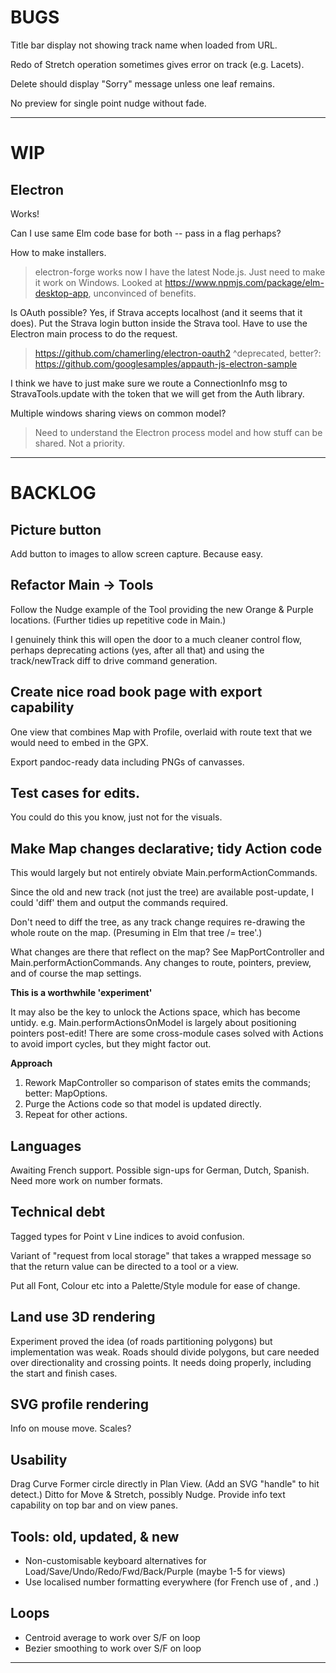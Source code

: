 
# BUGS

Title bar display not showing track name when loaded from URL.

Redo of Stretch operation sometimes gives error on track (e.g. Lacets).

Delete should display "Sorry" message unless one leaf remains.

No preview for single point nudge without fade.

--- 

# WIP

## Electron

Works!

Can I use same Elm code base for both -- pass in a flag perhaps?

How to make installers.
> electron-forge works now I have the latest Node.js.
> Just need to make it work on Windows.
Looked at https://www.npmjs.com/package/elm-desktop-app, unconvinced of benefits.

Is OAuth possible?
Yes, if Strava accepts localhost (and it seems that it does).
Put the Strava login button inside the Strava tool.
Have to use the Electron main process to do the request.
> https://github.com/chamerling/electron-oauth2
> ^deprecated, better?: https://github.com/googlesamples/appauth-js-electron-sample

I think we have to just make sure we route a ConnectionInfo msg to StravaTools.update with
the token that we will get from the Auth library.

Multiple windows sharing views on common model?
> Need to understand the Electron process model and how stuff can be shared.
> Not a priority.

---

# BACKLOG

## Picture button

Add button to images to allow screen capture. Because easy.

## Refactor Main -> Tools

Follow the Nudge example of the Tool providing the new Orange & Purple locations.
(Further tidies up repetitive code in Main.)

I genuinely think this will open the door to a much cleaner control flow, perhaps deprecating
actions (yes, after all that) and using the track/newTrack diff to drive command generation.

## Create nice road book page with export capability

One view that combines Map with Profile, overlaid with route text that we would need to 
embed in the GPX.

Export pandoc-ready data including PNGs of canvasses.

## Test cases for edits.

You could do this you know, just not for the visuals.

## Make Map changes declarative; tidy Action code

This would largely but not entirely obviate Main.performActionCommands.

Since the old and new track (not just the tree) are available post-update,
I could 'diff' them and output the commands required.

Don't need to diff the tree, as any track change requires re-drawing the whole route on the map.
(Presuming in Elm that tree /= tree'.)

What changes are there that reflect on the map?
See MapPortController and Main.performActionCommands.
Any changes to route, pointers, preview, and of course the map settings.

**This is a worthwhile 'experiment'**

It may also be the key to unlock the Actions space, which has become untidy.
e.g. Main.performActionsOnModel is largely about positioning pointers post-edit!
There are some cross-module cases solved with Actions to avoid import cycles,
but they might factor out.

**Approach**

1. Rework MapController so comparison of states emits the commands; better: MapOptions.
2. Purge the Actions code so that model is updated directly.
3. Repeat for other actions.

## Languages

Awaiting French support.
Possible sign-ups for German, Dutch, Spanish.
Need more work on number formats.

## Technical debt

Tagged types for Point v Line indices to avoid confusion.

Variant of "request from local storage" that takes a wrapped message so that the return value
can be directed to a tool or a view.

Put all Font, Colour etc into a Palette/Style module for ease of change.

## Land use 3D rendering

Experiment proved the idea (of roads partitioning polygons) but implementation was weak.
Roads should divide polygons, but care needed over directionality and crossing points.
It needs doing properly, including the start and finish cases.

## SVG profile rendering

Info on mouse move.
Scales?

## Usability

Drag Curve Former circle directly in Plan View. (Add an SVG "handle" to hit detect.)
Ditto for Move & Stretch, possibly Nudge.
Provide info text capability on top bar and on view panes.

## Tools: old, updated, & new

- Non-customisable keyboard alternatives for Load/Save/Undo/Redo/Fwd/Back/Purple (maybe 1-5 for views)
- Use localised number formatting everywhere (for French use of , and .)

## Loops

- Centroid average to work over S/F on loop
- Bezier smoothing to work over S/F on loop

 
---
